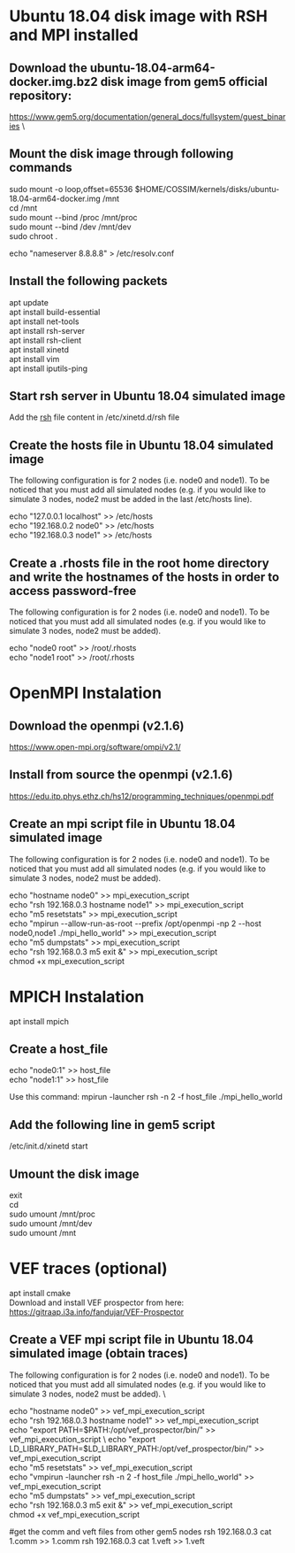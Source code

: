 # Ubuntu 18.04 disk image with RSH and MPI installed

## Download the ubuntu-18.04-arm64-docker.img.bz2 disk image from gem5 official repository: 
https://www.gem5.org/documentation/general_docs/fullsystem/guest_binaries \

## Mount the disk image through following commands
sudo mount -o loop,offset=65536 $HOME/COSSIM/kernels/disks/ubuntu-18.04-arm64-docker.img /mnt \
cd /mnt \
sudo mount --bind /proc /mnt/proc \
sudo mount --bind /dev /mnt/dev \
sudo chroot .

echo "nameserver 8.8.8.8" > /etc/resolv.conf


## Install the following packets
apt update \
apt install build-essential \
apt install net-tools \
apt install rsh-server \
apt install rsh-client \
apt install xinetd \
apt install vim \
apt install iputils-ping

## Start rsh server in Ubuntu 18.04 simulated image
Add the [rsh](rsh) file content in /etc/xinetd.d/rsh file

## Create the hosts file in Ubuntu 18.04 simulated image
The following configuration is for 2 nodes (i.e. node0 and node1). To be noticed that you must add all simulated nodes (e.g. if you would like to simulate 3 nodes, node2 must be added in the last /etc/hosts line).

echo "127.0.0.1 localhost" >> /etc/hosts \
echo "192.168.0.2 node0" >> /etc/hosts \
echo "192.168.0.3 node1" >> /etc/hosts

## Create a .rhosts file in the root home directory and write the hostnames of the hosts in order to access password-free
The following configuration is for 2 nodes (i.e. node0 and node1). To be noticed that you must add all simulated nodes (e.g. if you would like to simulate 3 nodes, node2 must be added).

echo "node0 root" >> /root/.rhosts \
echo "node1 root" >> /root/.rhosts

# OpenMPI Instalation
## Download the openmpi (v2.1.6)
https://www.open-mpi.org/software/ompi/v2.1/ 

## Install from source the openmpi (v2.1.6)
https://edu.itp.phys.ethz.ch/hs12/programming_techniques/openmpi.pdf 

## Create an mpi script file in Ubuntu 18.04 simulated image
The following configuration is for 2 nodes (i.e. node0 and node1). To be noticed that you must add all simulated nodes (e.g. if you would like to simulate 3 nodes, node2 must be added).

echo "hostname node0" >> mpi_execution_script \
echo "rsh 192.168.0.3 hostname node1" >> mpi_execution_script \
echo "m5 resetstats" >> mpi_execution_script \
echo "mpirun --allow-run-as-root --prefix /opt/openmpi -np 2 --host node0,node1 ./mpi_hello_world" >> mpi_execution_script \
echo "m5 dumpstats" >> mpi_execution_script \
echo "rsh 192.168.0.3 m5 exit &" >> mpi_execution_script \
chmod +x mpi_execution_script

# MPICH Instalation
apt install mpich

## Create a host_file
echo "node0:1" >> host_file \
echo "node1:1" >> host_file

Use this command: mpirun -launcher rsh -n 2 -f host_file ./mpi_hello_world

## Add the following line in gem5 script
/etc/init.d/xinetd start 


## Umount the disk image
exit \
cd \
sudo umount /mnt/proc \
sudo umount /mnt/dev \
sudo umount /mnt


# VEF traces (optional)
apt install cmake \
Download and install VEF prospector from here: https://gitraap.i3a.info/fandujar/VEF-Prospector

## Create a VEF mpi script file in Ubuntu 18.04 simulated image (obtain traces)
The following configuration is for 2 nodes (i.e. node0 and node1). To be noticed that you must add all simulated nodes (e.g. if you would like to simulate 3 nodes, node2 must be added). \

echo "hostname node0" >> vef_mpi_execution_script \
echo "rsh 192.168.0.3 hostname node1" >> vef_mpi_execution_script \
echo "export PATH=$PATH:/opt/vef_prospector/bin/" >> vef_mpi_execution_script \
echo "export LD_LIBRARY_PATH=$LD_LIBRARY_PATH:/opt/vef_prospector/bin/" >> vef_mpi_execution_script \
echo "m5 resetstats" >> vef_mpi_execution_script \
echo "vmpirun -launcher rsh -n 2 -f host_file ./mpi_hello_world" >> vef_mpi_execution_script \
echo "m5 dumpstats" >> vef_mpi_execution_script \
echo "rsh 192.168.0.3 m5 exit &" >> vef_mpi_execution_script \
chmod +x vef_mpi_execution_script

#get the comm and veft files from other gem5 nodes
rsh 192.168.0.3 cat 1.comm >> 1.comm
rsh 192.168.0.3 cat 1.veft >> 1.veft

